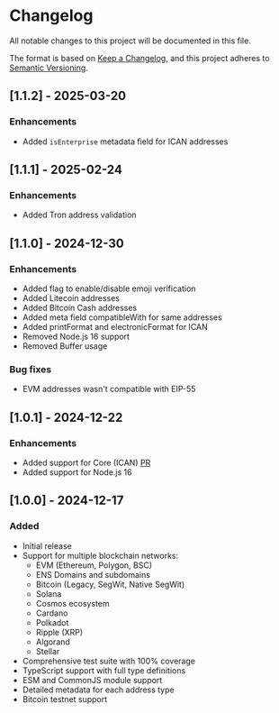 # Changelog

All notable changes to this project will be documented in this file.

The format is based on [Keep a Changelog](https://keepachangelog.com/en/1.0.0/),
and this project adheres to [Semantic Versioning](https://semver.org/spec/v2.0.0.html).

## [1.1.2] - 2025-03-20

### Enhancements

- Added `isEnterprise` metadata field for ICAN addresses

## [1.1.1] - 2025-02-24

### Enhancements

- Added Tron address validation

## [1.1.0] - 2024-12-30

### Enhancements

- Added flag to enable/disable emoji verification
- Added Litecoin addresses
- Added Bitcoin Cash addresses
- Added meta field compatibleWith for same addresses
- Added printFormat and electronicFormat for ICAN
- Removed Node.js 16 support
- Removed Buffer usage

### Bug fixes

- EVM addresses wasn't compatible with EIP-55

## [1.0.1] - 2024-12-22

### Enhancements

- Added support for Core (ICAN) [PR](https://github.com/sergical/blockchain-wallet-validator/pull/3)
- Added support for Node.js 16

## [1.0.0] - 2024-12-17

### Added

- Initial release
- Support for multiple blockchain networks:
  - EVM (Ethereum, Polygon, BSC)
  - ENS Domains and subdomains
  - Bitcoin (Legacy, SegWit, Native SegWit)
  - Solana
  - Cosmos ecosystem
  - Cardano
  - Polkadot
  - Ripple (XRP)
  - Algorand
  - Stellar
- Comprehensive test suite with 100% coverage
- TypeScript support with full type definitions
- ESM and CommonJS module support
- Detailed metadata for each address type
- Bitcoin testnet support
